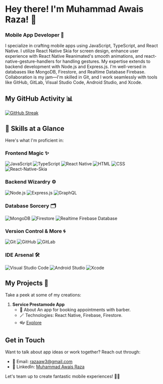 # Hey there! I'm Muhammad Awais Raza! 👋
### Mobile App Developer 📱

I specialize in crafting mobile apps using JavaScript, TypeScript, and React Native. I utilize React Native Skia for screen design, enhance user experience with React Native Reanimated's smooth animations, and react-native-gesture-handlers for handling gestures. My expertise extends to backend development with Node.js and Express.js. I'm well-versed in databases like MongoDB, Firestore, and Realtime Database Firebase. Collaboration is my jam—I'm skilled in Git, and I work seamlessly with tools like GitHub, GitLab, Visual Studio Code, Android Studio, and Xcode.

## My GitHub Activity 📊

[![GitHub Streak](https://github-readme-streak-stats.herokuapp.com/?user=Razaaw3&theme=highcontrast&exclude_days=sat,sun)](https://git.io/streak-stats)

## 🚀 Skills at a Glance

Here's what I'm proficient in:

### Frontend Magic ✨
![JavaScript](https://img.shields.io/badge/JavaScript-F7DF1E?style=for-the-badge&logo=javascript&logoColor=black "JavaScript") ![TypeScript](https://img.shields.io/badge/TypeScript-007ACC?style=for-the-badge&logo=typescript&logoColor=white "TypeScript") ![React Native](https://img.shields.io/badge/React_Native-20232A?style=for-the-badge&logo=react&logoColor=61DAFB "React Native") ![HTML](https://img.shields.io/badge/HTML5-E34F26?style=for-the-badge&logo=html5&logoColor=white "HTML") ![CSS](https://img.shields.io/badge/CSS3-1572B6?style=for-the-badge&logo=css3&logoColor=white "CSS") ![React-Native-Skia](https://img.shields.io/badge/React_Native_Skia-20232A?style=for-the-badge&logo=react&logoColor=61DAFB "React-Native-Skia")

### Backend Wizardry ⚙️
![Node.js](https://img.shields.io/badge/Node.js-43853D?style=for-the-badge&logo=node.js&logoColor=white "Node.js") ![Express.js](https://img.shields.io/badge/Express.js-404D59?style=for-the-badge "Express.js") ![GraphQL](https://img.shields.io/badge/GraphQL-E10098?style=for-the-badge&logo=graphql&logoColor=white "GraphQL")

### Database Sorcery 🗂
![MongoDB](https://img.shields.io/badge/MongoDB-4EA94B?style=for-the-badge&logo=mongodb&logoColor=white "MongoDB") ![Firestore](https://img.shields.io/badge/Firestore-FFCA28?style=for-the-badge&logo=firebase&logoColor=black "Firestore") ![Realtime Firebase Database](https://img.shields.io/badge/Realtime%20Firebase%20Database-FF6F00?style=for-the-badge&logo=firebase&logoColor=black "Realtime Firebase Database")

### Version Control & More 🌀
![Git](https://img.shields.io/badge/git-%23F05033.svg?style=for-the-badge&logo=git&logoColor=white "Git") ![GitHub](https://img.shields.io/badge/github-%23121011.svg?style=for-the-badge&logo=github&logoColor=white "GitHub") ![GitLab](https://img.shields.io/badge/gitlab-%23181717.svg?style=for-the-badge&logo=gitlab&logoColor=white "GitLab")

### IDE Arsenal 🛠️
![Visual Studio Code](https://img.shields.io/badge/VS%20Code-0078d7.svg?style=for-the-badge&logo=visual-studio-code&logoColor=white "Visual Studio Code") ![Android Studio](https://img.shields.io/badge/Android%20Studio-%233DDC84.svg?style=for-the-badge&logo=android-studio&logoColor=white "Android Studio") ![Xcode](https://img.shields.io/badge/Xcode-147EFB?style=for-the-badge&logo=xcode&logoColor=white "Xcode")


## My Projects 🚀

Take a peek at some of my creations:

1. **Service Prestamode App**
   - 🌲 About An app for booking appointments with barber.
   - 🪄 Technologies: React Native, Firebase, Firestore.
   - 👓 [Explore](https://github.com/Razaaw3/ServicePrestamode.git)

## Get in Touch

Want to talk about app ideas or work together? Reach out through:

- 📧 Email: razaaw3@gmail.com
- 💼 LinkedIn: [Muhammad Awais Raza](https://www.linkedin.com/in/awais-raza-361b4b184)
  
Let's team up to create fantastic mobile experiences! 🚀📱

